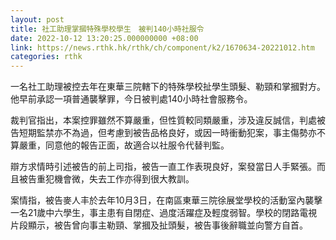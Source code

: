 ```yaml
---
layout: post
title: 社工助理掌摑特殊學校學生　被判140小時社服令
date: 2022-10-12 13:20:25.000000000 +08:00
link: https://news.rthk.hk/rthk/ch/component/k2/1670634-20221012.htm
categories: rthk
---
```


一名社工助理被控去年在東華三院轄下的特殊學校扯學生頭髮、勒頸和掌摑對方。他早前承認一項普通襲擊罪，今日被判處140小時社會服務令。

裁判官指出，本案控罪雖然不算嚴重，但性質較同類嚴重，涉及違反誠信，判處被告短期監禁亦不為過，但考慮到被告品格良好，或因一時衝動犯案，事主傷勢亦不算嚴重，同意他的報告正面，故適合以社服令代替判監。

辯方求情時引述被告的前上司指，被告一直工作表現良好，案發當日人手緊張。而且被告重犯機會微，失去工作亦得到很大教訓。

案情指，被告麥人丰於去年10月3日，在南區東華三院徐展堂學校的活動室內襲擊一名21歲中六學生，事主患有自閉症、過度活躍症及輕度弱智。學校的閉路電視片段顯示，被告曾向事主勒頸、掌摑及扯頭髮，被告事後辭職並向警方自首。
